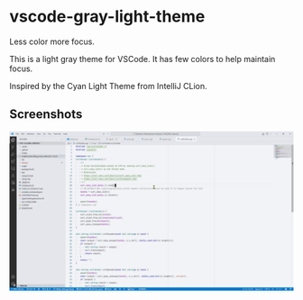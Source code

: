 # vscode-gray-light-theme

Less color more focus.

This is a light gray theme for VSCode. It has few colors to help maintain focus.

Inspired by the Cyan Light Theme from IntelliJ CLion.

## Screenshots

![cpp](https://raw.githubusercontent.com/listenerri/vscode-gray-light-theme/refs/heads/main/screenshots/cpp.png)